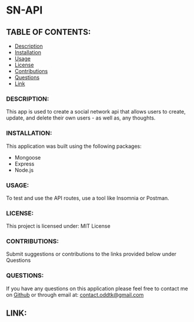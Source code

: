 # SN-API

## TABLE OF CONTENTS:
- [Description](#description)
- [Installation](#installation)
- [Usage](#usage)
- [License](#license)
- [Contributions](#contributions)
- [Questions](#questions)
- [Link](#link)

### DESCRIPTION:
This app is used to create a social network api that allows users to create, update, and delete their own users - as well as, any thoughts.

### INSTALLATION:
This application was built using the following packages:
- Mongoose
- Express 
- Node.js

### USAGE:
To test and use the API routes, use a tool like Insomnia or Postman.

### LICENSE:
This project is licensed under:
MIT License

### CONTRIBUTIONS:
Submit suggestions or contributions to the links provided below under Questions

### QUESTIONS:
If you have any questions on this application please feel free to contact me on
[Github](https://github.com/oddtk/) or through email at: contact.oddtk@gmail.com

## LINK:

